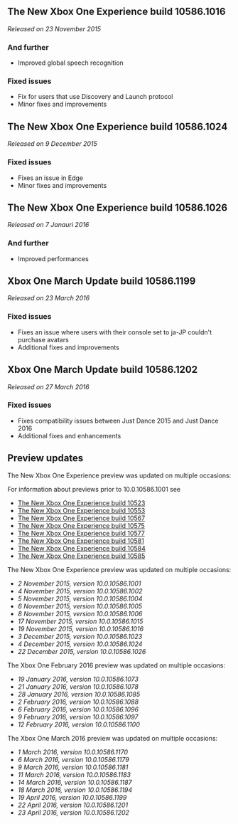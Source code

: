 ## The New Xbox One Experience build 10586.1016
_Released on 23 November 2015_

### And further
- Improved global speech recognition

### Fixed issues
- Fix for users that use Discovery and Launch protocol
- Minor fixes and improvements

## The New Xbox One Experience build 10586.1024
_Released on 9 December 2015_

### Fixed issues
- Fixes an issue in Edge
- Minor fixes and improvements

## The New Xbox One Experience build 10586.1026
_Released on 7 Janauri 2016_

### And further
- Improved performances

## Xbox One March Update build 10586.1199
_Released on 23 March 2016_

### Fixed issues
- Fixes an issue where users with their console set to ja-JP couldn't purchase avatars
- Additional fixes and improvements

## Xbox One March Update build 10586.1202
_Released on 27 March 2016_

### Fixed issues
- Fixes compatibility issues between Just Dance 2015 and Just Dance 2016
- Additional fixes and enhancements

## Preview updates
The New Xbox One Experience preview was updated on multiple occasions:

For information about previews prior to 10.0.10586.1001 see
- [The New Xbox One Experience build 10523](http://changewindows.org/build/10523/xbox)
- [The New Xbox One Experience build 10553](http://changewindows.org/build/10553/xbox)
- [The New Xbox One Experience build 10567](http://changewindows.org/build/10567/xbox)
- [The New Xbox One Experience build 10575](http://changewindows.org/build/10575/xbox)
- [The New Xbox One Experience build 10577](http://changewindows.org/build/10577/xbox)
- [The New Xbox One Experience build 10581](http://changewindows.org/build/10581/xbox)
- [The New Xbox One Experience build 10584](http://changewindows.org/build/10584/xbox)
- [The New Xbox One Experience build 10585](http://changewindows.org/build/10585/xbox)

The New Xbox One Experience preview was updated on multiple occasions:

- _2 November 2015, version 10.0.10586.1001_
- _4 November 2015, version 10.0.10586.1002_
- _5 November 2015, version 10.0.10586.1004_
- _6 November 2015, version 10.0.10586.1005_
- _8 November 2015, version 10.0.10586.1006_
- _17 November 2015, version 10.0.10586.1015_
- _19 November 2015, version 10.0.10586.1016_
- _3 December 2015, version 10.0.10586.1023_
- _4 December 2015, version 10.0.10586.1024_
- _22 December 2015, version 10.0.10586.1026_

The Xbox One February 2016 preview was updated on multiple occasions:

- _19 January 2016, version 10.0.10586.1073_
- _21 January 2016, version 10.0.10586.1078_
- _28 January 2016, version 10.0.10586.1085_
- _2 February 2016, version 10.0.10586.1088_
- _6 February 2016, version 10.0.10586.1096_
- _9 February 2016, version 10.0.10586.1097_
- _12 February 2016, version 10.0.10586.1100_

The Xbox One March 2016 preview was updated on multiple occasions:

- _1 March 2016, version 10.0.10586.1170_
- _6 March 2016, version 10.0.10586.1179_
- _9 March 2016, version 10.0.10586.1181_
- _11 March 2016, version 10.0.10586.1183_
- _14 March 2016, version 10.0.10586.1187_
- _18 March 2016, version 10.0.10586.1194_
- _19 April 2016, version 10.0.10586.1199_
- _22 April 2016, version 10.0.10586.1201_
- _23 April 2016, version 10.0.10586.1202_
